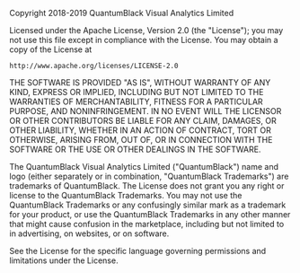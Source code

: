 Copyright 2018-2019 QuantumBlack Visual Analytics Limited

Licensed under the Apache License, Version 2.0 (the "License");
you may not use this file except in compliance with the License.
You may obtain a copy of the License at

    http://www.apache.org/licenses/LICENSE-2.0

THE SOFTWARE IS PROVIDED "AS IS", WITHOUT WARRANTY OF ANY KIND,
EXPRESS OR IMPLIED, INCLUDING BUT NOT LIMITED TO THE WARRANTIES
OF MERCHANTABILITY, FITNESS FOR A PARTICULAR PURPOSE, AND
NONINFRINGEMENT. IN NO EVENT WILL THE LICENSOR OR OTHER CONTRIBUTORS
BE LIABLE FOR ANY CLAIM, DAMAGES, OR OTHER LIABILITY, WHETHER IN AN
ACTION OF CONTRACT, TORT OR OTHERWISE, ARISING FROM, OUT OF, OR IN
CONNECTION WITH THE SOFTWARE OR THE USE OR OTHER DEALINGS IN THE SOFTWARE.

The QuantumBlack Visual Analytics Limited ("QuantumBlack") name and logo
(either separately or in combination, "QuantumBlack Trademarks") are
trademarks of QuantumBlack. The License does not grant you any right or
license to the QuantumBlack Trademarks. You may not use the QuantumBlack
Trademarks or any confusingly similar mark as a trademark for your product,
or use the QuantumBlack Trademarks in any other manner that might cause
confusion in the marketplace, including but not limited to in advertising,
on websites, or on software.

See the License for the specific language governing permissions and
limitations under the License.
